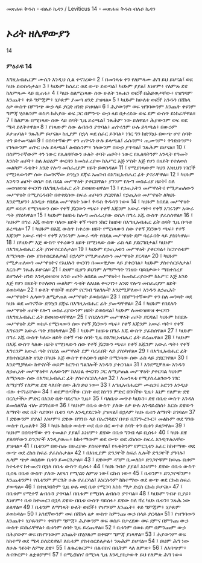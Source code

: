 ﻿
መጽሐፍ ቅዱስ - ብሉይ ኪዳን / Leviticus 14 - መጽሐፍ ቅዱስ ብሉይ ኪዳን
# ኦሪት ዘሌዋውያን
14
### ምዕራፍ 14
እግዚአብሔርም ሙሴን እንዲህ ሲል ተናገረው።
2 ፤ በመንጻቱ ቀን የለምጻሙ ሕግ ይህ ይሆናል፤ ወደ ካህኑ ይወስዱታል።
3 ፤ ካህኑም ከሰፈር ወደ ውጭ ይወጣል፤ ካህኑም ያያል፤ እነሆም፥ የለምጹ ደዌ ከለምጻሙ ላይ ቢጠፋ፥
4 ፤ ካህኑ ስለሚነጻው ሰው ሁለት ንጹሐን ወፎች በሕይወታቸው፥ የዝግባም እንጨት፥ ቀይ ግምጃም፥ ሂሶጵም ያመጣ ዘንድ ያዝዛል።
5 ፤ ካህኑም ከሁለቱ ወፎች አንዱን በሸክላ ዕቃ ውስጥ በምንጭ ውኃ ላይ ያርድ ዘንድ ይዝዛል።
6 ፤ ሕያውንም ወፍ ዝግባውንም እንጨት ቀዩንም ግምጃ ሂሶጱንም ወስዶ ከሕያው ወፍ ጋር በምንጭ ውኃ ላይ በታረደው ወፍ ደም ውስጥ ይነክራቸዋል።
7 ፤ ከለምጹ በሚነጻው ሰው ላይ ሰባት ጊዜ ይረጫል፤ ንጹሕም ነው ይለዋል፥ ሕያውንም ወፍ ወደ ሜዳ ይለቅቀዋል።
8 ፤ የነጻውም ሰው ልብሱን ያጥባል፥ ጠጕሩንም ሁሉ ይላጫል፥ በውኃም ይታጠባል፥ ንጹሕም ይሆናል። ከዚያም በኋላ ወደ ሰፈር ይገባል፥ ነገር ግን ከድንኳኑ በውጭ ሆኖ ሰባት ቀን ይቀመጣል።
9 ፤ በሰባተኛውም ቀን ጠጕሩን ሁሉ ይላጫል፤ ራሱንም፥ ጢሙንም፥ ቅንድቡንም፥ የገላውንም ጠጕር ሁሉ ይላጫል፤ ልብሱንም፥ ገላውንም በውኃ ያጥባል፤ ንጹሕም ይሆናል።
10 ፤ በስምንተኛውም ቀን ነውር የሌለባቸውን ሁለት ተባት ጠቦት፥ ነውር የሌለባትንም አንዲት የዓመት እንስት ጠቦት፥ ስለ እህልም ቍርባን ከመስፈሪያው ከአሥር እጅ ሦስት እጅ የሆነ በዘይት የተለወሰ መልካም ዱቄት፥ አንድ የሎግ መስፈሪያም ዘይት ይወስዳል።
11 ፤ የሚያነጻውም ካህን እነዚህን ነገሮች የሚነጻውንም ሰው በመገናኛው ድንኳን ደጃፍ አጠገብ በእግዚአብሔር ፊት ያኖራቸዋል።
12 ፤ ካህኑም አንዱን ጠቦት ወስዶ ስለ በደል መሥዋዕት ያቀርበዋል፥ ያንንም የሎግ መስፈሪያ ዘይት፤ ስለ መወዝወዝ ቍርባን በእግዚአብሔር ፊት ይወዘውዘዋል።
13 ፤ የኃጢአትን መሥዋዕትና የሚቃጠለውን መሥዋዕት በሚያርዱበት በተቀደሰው ስፍራ ጠቦቱን ያርደዋል፤ የኃጢአቱ መሥዋዕት ለካህኑ እንደሚሆን፥ እንዲሁ የበደል መሥዋዕት ነው፤ ቅዱስ ቅዱሳን ነው።
14 ፤ ካህኑም ከበደል መሥዋዕት ደም ወስዶ የሚነጻውን ሰው የቀኝ ጆሮውን ጫፍ፥ የቀኝ እጁንም አውራ ጣት፥ የቀኝ እግሩንም አውራ ጣት ያስነካዋል።
15 ፤ ካህኑም ከዘይቱ ከሎግ መስፈሪያው ወስዶ በግራ እጁ ውስጥ ያፈስሰዋል።
16 ፤ ካህኑም በግራ እጁ ውስጥ ባለው ዘይት ቀኝ ጣቱን ነክሮ ከዘይቱ በእግዚአብሔር ፊት ሰባት ጊዜ በጣቱ ይረጫል።
17 ፤ ካህኑም በእጁ ውስጥ ከቀረው ዘይት የሚነጻውን ሰው የቀኝ ጆሮውን ጫፍ፥ የቀኝ እጁንም አውራ ጣት፥ የቀኝ እግሩንም አውራ ጣት የበደል መሥዋዕት ደም ባረፈበት ላይ ያስነካዋል።
18 ፤ በካህኑም እጅ ውስጥ የቀረውን ዘይት በሚነጻው ሰው ራስ ላይ ያደርግበታል፤ ካህኑም በእግዚአብሔር ፊት ያስተሰርይለታል።
19 ፤ ካህኑም የኃጢአቱን መሥዋዕት ያቀርባል፥ ከርኵሰቱም ለሚነጻው ሰው ያስተሰርይለታል፤ በኋላም የሚቃጠለውን መሥዋዕት ያርዳል።
20 ፤ ካህኑም የሚቃጠለውን መሥዋዕትና የእህሉን ቍርባን በመሠዊያው ላይ ያቀርባል፥ ካህኑም ያስተሰርይለታል፤ እርሱም ንጹሕ ይሆናል።
21 ፤ ድሀም ቢሆን ይህንም ለማምጣት ገንዘቡ ባይበቃው፥ ማስተስረያ ይሆንለት ዘንድ እንዲወዘወዝ አንድ ጠቦት ለበደል መሥዋዕት፥ ከመስፈሪያውም ከአሥር እጅ አንድ እጅ የሆነ በዘይት የተለወሰ መልካም ዱቄት ለእህል ቍርባን፥ አንድ የሎግ መስፈሪያም ዘይት ይወስዳል።
22 ፤ ሁለት ዋኖሶች ወይም የርግብ ግልገሎች እንደሚቻለው፥ አንዱን ለኃጢአት መሥዋዕት፥ ሌላውን ለሚቃጠል መሥዋዕት ይወስዳል።
23 ፤ በስምንተኛውም ቀን ስለ መንጻት ወደ ካህኑ ወደ መገናኛው ድንኳን ደጃፍ በእግዚአብሔር ፊት ያመጣቸዋል።
24 ፤ ካህኑም የበደሉን መሥዋዕት ጠቦት የሎግ መስፈሪያውንም ዘይት ይወስዳል፤ ካህኑም ለመወዝወዝ ቍርባን በእግዚአብሔር ፊት ይወዘውዛቸዋል።
25 ፤ የበደሉንም መሥዋዕት ጠቦት ያርዳል፤ ካህኑም ከበደሉ መሥዋዕት ደም ወስዶ የሚነጻውን ሰው የቀኝ ጆሮውን ጫፍ፥ የቀኝ እጁንም አውራ ጣት፥ የቀኝ እግሩንም አውራ ጣት ያስነካዋል።
26 ፤ ካህኑም ከዘይቱ በግራ እጁ ውስጥ ያፈስሰዋል።
27 ፤ ካህኑም በግራ እጁ ውስጥ ካለው ዘይት በቀኝ ጣቱ ሰባት ጊዜ በእግዚአብሔር ፊት ይረጨዋል።
28 ፤ ካህኑም በእጁ ውስጥ ካለው ዘይት የሚነጻውን ሰው የቀኝ ጆሮውን ጫፍ፥ የቀኝ እጁንም አውራ ጣት፥ የቀኝ እግሩንም አውራ ጣት የበደል መሥዋዕት ደም ባረፈበት ላይ ያስነካዋል።
29 ፤ በእግዚአብሔር ፊት ያስተሰርይለት ዘንድ በካህኑ እጅ ውስጥ የቀረውን ዘይት በሚነጻው ሰው ራስ ላይ ያደርገዋል።
30 ፤ እንደሚቻለው ከዋኖሶች ወይም ከርግብ ግልገሎች አንዱን ያቀርባል።
31 ፤ እንደሚቻለው አንዱን ለኃጢአት መሥዋዕት፥ ሌላውንም ከእህል ቍርባን ጋር ለሚቃጠል መሥዋዕት ያቀርባል ካህኑም ለሚነጻው ሰው በእግዚአብሔር ፊት ያስተሰርይለታል።
32 ፤ ለመንጻቱ የሚያስፈልገውን ነገር ለማያገኝ የለምጽ ደዌ ላለበት ሰው ሕግ ይህ ነው።
33 ፤ እግዚአብሔርም ሙሴንና አሮንን እንዲህ ብሎ ተናገራቸው።
34 ፤ ወደምሰጣችሁ ርስት ወደ ከነዓን ምድር በገባችሁ ጊዜ፥ እኔም የለምጽ ደዌ በርስታችሁ ምድር በአንድ ቤት ባደረግሁ ጊዜ፥
35 ፤ ባለቤቱ መጥቶ ካህኑን። ደዌ በቤቴ ውስጥ እንዳለ ይመስለኛል ብሎ ይንገረው።
36 ፤ ካህኑም በቤቱ ውስጥ ያለው ዕቃ ሁሉ እንዳይረክስ፥ እርሱ ደዌውን ለማየት ወደ ቤት ሳይገባ፥ ቤቱን ባዶ እንዲያደርጉት ያዝዛል፤ በኋላም ካህኑ ቤቱን ለማየት ይገባል።
37 ፤ ደዌውንም ያያል፤ እነሆም፥ ደዌው በግንቡ ላይ በአረንጓዴና በቀይ ቢዥጐረጐር፥ መልኩም ወደ ግንቡ ውስጥ ቢጠልቅ፥
38 ፤ ካህኑ ከቤቱ ውስጥ ወደ ቤቱ በር ወጥቶ ሰባት ቀን ቤቱን ይዘጋዋል።
39 ፤ ካህኑም በሰባተኛው ቀን ተመልሶ ያያል፤ እነሆም፥ ደዌው በቤቱ ግንብ ላይ ቢሰፋ፥
40 ፤ ካህኑ ደዌ ያለባቸውን ድንጋዮች እንዲያወጡ፥ ከከተማውም ወደ ውጭ ወደ ረከሰው ስፍራ እንዲጥሉአቸው ያዝዛል።
41 ፤ ቤቱንም በውስጡ በዙሪያው ያስፍቀዋል፤ የፋቁትንም የምርጊቱን አፈር ከከተማው ወደ ውጭ ወደ ረከሰ ስፍራ ያፈስሱታል።
42 ፤ በእነዚያም ድንጋዮች ስፍራ ሌሎች ድንጋዮች ያገባሉ፤ ሌላም ጭቃ ወስደው ቤቱን ይመርጉታል።
43 ፤ ደዌውም ዳግም ቢመለስ፥ ድንጋዮቹም ከወጡ ቤቱም ከተፋቀና ከተመረገ በኋላ በቤቱ ውስጥ ቢሰፋ፥
44 ፤ ካህኑ ገብቶ ያያል፤ እነሆም፥ ደዌው በቤቱ ውስጥ ቢሰፋ በቤቱ ውስጥ ያለው እየፋገ የሚሄድ ለምጽ ነው፤ ርኩስ ነው።
45 ፤ ቤቱንም፥ ድንጋዮቹንም፥ እንጨቱንም፥ የቤቱንም ምርጊት ሁሉ ያፈርሳል፤ እነርሱንም ከከተማው ወደ ውጭ ወደ ርኩስ ስፍራ ያወጣል።
46 ፤ በተዘጋበትም ጊዜ ሁሉ ወደ ቤቱ የሚገባ እስከ ማታ ድረስ ርኩስ ይሆናል።
47 ፤ በቤቱም የሚተኛ ልብሱን ያጥባል፤ በቤቱም የሚበላ ልብሱን ያጥባል።
48 ፤ ካህኑም ገብቶ ቢያይ፥ እነሆም፥ ቤቱ ከተመረገ በኋላ ደዌው በቤቱ ውስጥ ባይሰፋ፥ ደዌው ስለ ሻረ ካህኑ ቤቱን። ንጹሕ ነው ይለዋል።
49 ፤ ቤቱንም ለማንጻት ሁለት ወፎች፥ የዝግባም እንጨት፥ ቀይ ግምጃም፥ ሂሶጵም ይወስዳል።
50 ፤ አንደኛውንም ወፍ በሸክላ ዕቃ ውስጥ ከምንጩ ውኃ በላይ ያርዳል።
51 ፤ የዝግባውን እንጨት፥ ሂሶጱንም፥ ቀዩንም ግምጃ፥ ሕያውንም ወፍ ወስዶ በታረደው ወፍ ደምና በምንጩ ውኃ ውስጥ ይነክራቸዋል፥ ቤቱንም ሰባት ጊዜ ይረጨዋል።
52 ፤ ቤቱንም በወፉ ደም በምንጩም ውኃ በሕያውም ወፍ በዝግባውም እንጨት በሂሶጱም በቀዩም ግምጃ ያነጻዋል።
53 ፤ ሕያውንም ወፍ ከከተማ ወደ ሜዳ ይሰድደዋል፤ ለቤቱም ያስተሰርይለታል፥ ንጹሕም ይሆናል።
54 ፤ ይህም ሕግ ነው ለሁሉ ዓይነት ለምጽ ደዌ፥
55 ፤ ለቈረቈርም፥ በልብስና በቤትም ላለ ለምጽ፥
56 ፤ ለእባጭም፥ ለብጕርም፥ ለቋቁቻም፤
57 ፤ በሚረክስና በሚነጻ ጊዜ እንዲያስታውቅ ይህ የለምጽ ሕግ ነው። 
